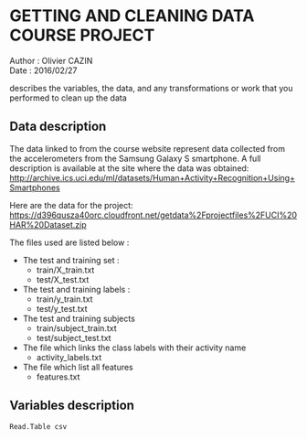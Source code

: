 GETTING AND CLEANING DATA COURSE PROJECT
====


Author : Olivier CAZIN  
Date : 2016/02/27  

describes the variables, the data, and any transformations or work that you performed to clean up the data

Data description
--

The data linked to from the course website represent data collected from the accelerometers from the Samsung Galaxy S smartphone. A full description is available at the site where the data was obtained:
<http://archive.ics.uci.edu/ml/datasets/Human+Activity+Recognition+Using+Smartphones>

Here are the data for the project:
<https://d396qusza40orc.cloudfront.net/getdata%2Fprojectfiles%2FUCI%20HAR%20Dataset.zip>

The files used are listed below :
- The test and training set :
  - train/X_train.txt
  - test/X_test.txt
- The test and training labels :
  - train/y_train.txt
  - test/y_test.txt
- The test and training subjects 
  - train/subject_train.txt
  - test/subject_test.txt
- The file which links the class labels with their activity name
  - activity_labels.txt
- The file which list all features
  - features.txt

 Variables description
  --
 
 
 
 
    Read.Table csv   
    
    

